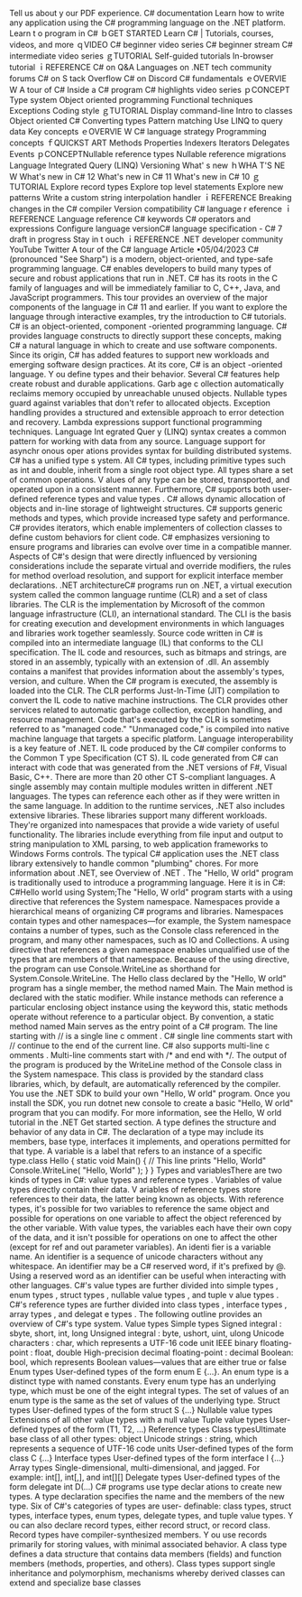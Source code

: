 Tell us about y our PDF experience.
C# documentation
Learn how to write any application using the C# programming language on the .NET
platform.
Learn t o program in C#
ｂGET STARTED
Learn C# | Tutorials, courses, videos, and more
ｑVIDEO
C# beginner video series
C# beginner stream
C# intermediate video series
ｇTUTORIAL
Self-guided tutorials
In-browser tutorial
ｉREFERENCE
C# on Q&A
Languages on .NET tech community forums
C# on S tack Overflow
C# on Discord
C# fundamentals
ｅOVERVIE W
A tour of C#
Inside a C# program
C# highlights video series
ｐCONCEPT
Type system
Object oriented programming
Functional techniques
Exceptions
Coding style
ｇTUTORIAL
Display command-line
Intro to classes
Object oriented C#
Converting types
Pattern matching
Use LINQ to query data
Key concepts
ｅOVERVIE W
C# language strategy
Programming concepts
ｆQUICKST ART
Methods
Properties
Indexers
Iterators
Delegates
Events
ｐCONCEPTNullable reference types
Nullable reference migrations
Language Integrated Query (LINQ)
Versioning
What' s new
ｈWHA T'S NE W
What's new in C# 12
What's new in C# 11
What's new in C# 10
ｇTUTORIAL
Explore record types
Explore top level statements
Explore new patterns
Write a custom string interpolation handler
ｉREFERENCE
Breaking changes in the C# compiler
Version compatibility
C# language r eference
ｉREFERENCE
Language reference
C# keywords
C# operators and expressions
Configure language versionC# language specification - C# 7 draft in progress
Stay in t ouch
ｉREFERENCE
.NET developer community
YouTube
Twitter
A tour of the C# language
Article •05/04/2023
C# (pronounced "See Sharp") is a modern, object-oriented, and type-safe programming
language. C# enables developers to build many types of secure and robust applications
that run in .NET. C# has its roots in the C family of languages and will be immediately
familiar to C, C++, Java, and JavaScript programmers. This tour provides an overview of
the major components of the language in C# 11 and earlier. If you want to explore the
language through interactive examples, try the introduction to C#  tutorials.
C# is an object-oriented, component -oriented programming language. C# provides
language constructs to directly support these concepts, making C# a natural language in
which to create and use software components. Since its origin, C# has added features to
support new workloads and emerging software design practices. At its core, C# is an
object -oriented language. Y ou define types and their behavior.
Several C# features help create robust and durable applications. Garb age c ollection
automatically reclaims memory occupied by unreachable unused objects. Nullable types
guard against variables that don't refer to allocated objects. Exception handling
provides a structured and extensible approach to error detection and recovery. Lambda
expressions  support functional programming techniques. Language Int egrated Quer y
(LINQ)  syntax creates a common pattern for working with data from any source.
Language support for asynchr onous oper ations  provides syntax for building distributed
systems. C# has a unified type s ystem. All C# types, including primitive types such as
int and double, inherit from a single root object type. All types share a set of common
operations. V alues of any type can be stored, transported, and operated upon in a
consistent manner. Furthermore, C# supports both user-defined reference types  and
value types . C# allows dynamic allocation of objects and in-line storage of lightweight
structures. C# supports generic methods and types, which provide increased type safety
and performance. C# provides iterators, which enable implementers of collection classes
to define custom behaviors for client code.
C# emphasizes versioning  to ensure programs and libraries can evolve over time in a
compatible manner. Aspects of C#'s design that were directly influenced by versioning
considerations include the separate virtual and override modifiers, the rules for
method overload resolution, and support for explicit interface member declarations.
.NET architectureC# programs run on .NET, a virtual execution system called the common language
runtime (CLR) and a set of class libraries. The CLR is the implementation by Microsoft of
the common language infrastructure (CLI), an international standard. The CLI is the basis
for creating execution and development environments in which languages and libraries
work together seamlessly.
Source code written in C# is compiled into an intermediate language (IL)  that conforms
to the CLI specification. The IL code and resources, such as bitmaps and strings, are
stored in an assembly, typically with an extension of .dll. An assembly contains a
manifest that provides information about the assembly's types, version, and culture.
When the C# program is executed, the assembly is loaded into the CLR. The CLR
performs Just-In-Time (JIT) compilation to convert the IL code to native machine
instructions. The CLR provides other services related to automatic garbage collection,
exception handling, and resource management. Code that's executed by the CLR is
sometimes referred to as "managed code." "Unmanaged code," is compiled into native
machine language that targets a specific platform.
Language interoperability is a key feature of .NET. IL code produced by the C# compiler
conforms to the Common T ype Specification (CT S). IL code generated from C# can
interact with code that was generated from the .NET versions of F#, Visual Basic, C++.
There are more than 20 other CT S-compliant languages. A single assembly may contain
multiple modules written in different .NET languages. The types can reference each
other as if they were written in the same language.
In addition to the runtime services, .NET also includes extensive libraries. These libraries
support many different workloads. They're organized into namespaces that provide a
wide variety of useful functionality. The libraries include everything from file input and
output to string manipulation to XML parsing, to web application frameworks to
Windows Forms controls. The typical C# application uses the .NET class library
extensively to handle common "plumbing" chores.
For more information about .NET, see Overview of .NET .
The "Hello, W orld" program is traditionally used to introduce a programming language.
Here it is in C#:
C#Hello world
using System;The "Hello, W orld" program starts with a using directive that references the System
namespace. Namespaces provide a hierarchical means of organizing C# programs and
libraries. Namespaces contain types and other namespaces—for example, the System
namespace contains a number of types, such as the Console class referenced in the
program, and many other namespaces, such as IO and Collections. A using directive
that references a given namespace enables unqualified use of the types that are
members of that namespace. Because of the using directive, the program can use
Console.WriteLine as shorthand for System.Console.WriteLine.
The Hello class declared by the "Hello, W orld" program has a single member, the
method named Main. The Main method is declared with the static modifier. While
instance methods can reference a particular enclosing object instance using the keyword
this, static methods operate without reference to a particular object. By convention, a
static method named Main serves as the entry point of a C# program.
The line starting with // is a single line c omment . C# single line comments start with //
continue to the end of the current line. C# also supports multi-line c omments . Multi-line
comments start with /* and end with */. The output of the program is produced by the
WriteLine method of the Console class in the System namespace. This class is provided
by the standard class libraries, which, by default, are automatically referenced by the
compiler.
You use the .NET SDK  to build your own "Hello, W orld" program. Once you install the
SDK, you run dotnet new console to create a basic "Hello, W orld" program that you can
modify. For more information, see the Hello, W orld tutorial  in the .NET Get started
section.
A type defines the structure and behavior of any data in C#. The declaration of a type
may include its members, base type, interfaces it implements, and operations permitted
for that type. A variable  is a label that refers to an instance of a specific type.class Hello
{
    static void Main()
    {
        // This line prints "Hello, World" 
        Console.WriteLine( "Hello, World" );
    }
}
Types and variablesThere are two kinds of types in C#: value types  and reference types . Variables of value
types directly contain their data. V ariables of reference types store references to their
data, the latter being known as objects. With reference types, it's possible for two
variables to reference the same object and possible for operations on one variable to
affect the object referenced by the other variable. With value types, the variables each
have their own copy of the data, and it isn't possible for operations on one to affect the
other (except for ref and out parameter variables).
An identi fier is a variable name. An identifier is a sequence of unicode characters
without any whitespace. An identifier may be a C# reserved word, if it's prefixed by @.
Using a reserved word as an identifier can be useful when interacting with other
languages.
C#'s value types are further divided into simple types , enum types , struct types , nullable
value types , and tuple v alue types . C#'s reference types are further divided into class
types , interface types , array types , and delegat e types .
The following outline provides an overview of C#'s type system.
Value types
Simple types
Signed integral : sbyte, short, int, long
Unsigned integral : byte, ushort, uint, ulong
Unicode characters : char, which represents a UTF-16 code unit
IEEE binary floating-point : float, double
High-precision decimal floating-point : decimal
Boolean: bool, which represents Boolean values—values that are either true
or false
Enum types
User-defined types of the form enum E {...}. An enum type is a distinct type
with named constants. Every enum type has an underlying type, which must
be one of the eight integral types. The set of values of an enum type is the
same as the set of values of the underlying type.
Struct types
User-defined types of the form struct S {...}
Nullable value types
Extensions of all other value types with a null value
Tuple value types
User-defined types of the form (T1, T2, ...)
Reference types
Class typesUltimate base class of all other types: object
Unicode strings : string, which represents a sequence of UTF-16 code units
User-defined types of the form class C {...}
Interface types
User-defined types of the form interface I {...}
Array types
Single-dimensional, multi-dimensional, and jagged. For example: int[],
int[,], and int[][]
Delegate types
User-defined types of the form delegate int D(...)
C# programs use type declar ations  to create new types. A type declaration specifies the
name and the members of the new type. Six of C#'s categories of types are user-
definable: class types, struct types, interface types, enum types, delegate types, and
tuple value types. Y ou can also declare record types, either record struct, or record
class. Record types have compiler-synthesized members. Y ou use records primarily for
storing values, with minimal associated behavior.
A class type defines a data structure that contains data members (fields) and
function members (methods, properties, and others). Class types support single
inheritance and polymorphism, mechanisms whereby derived classes can extend
and specialize base classes